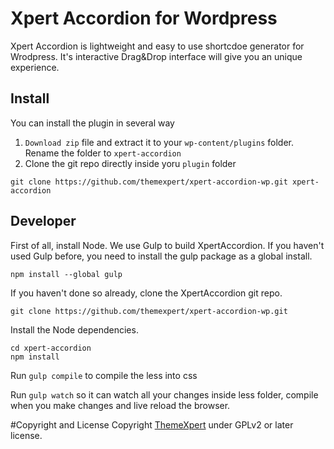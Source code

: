 # Xpert Accordion for Wordpress
Xpert Accordion is lightweight and easy to use shortcdoe generator for Wrodpress. It's interactive Drag&Drop interface will give you an unique experience.

## Install
You can install the plugin in several way

1. `Download zip` file and extract it to your `wp-content/plugins` folder. Rename the folder to `xpert-accordion` 
2. Clone the git repo directly inside yoru `plugin` folder

```
git clone https://github.com/themexpert/xpert-accordion-wp.git xpert-accordion
```

## Developer

First of all, install Node. We use Gulp to build XpertAccordion. If you haven't used Gulp before, you need to install the gulp package as a global install.

```
npm install --global gulp
```

If you haven't done so already, clone the XpertAccordion git repo.

```
git clone https://github.com/themexpert/xpert-accordion-wp.git
```

Install the Node dependencies.

```
cd xpert-accordion
npm install
```

Run `gulp compile` to compile the less into css

Run `gulp watch` so it can watch all your changes inside less folder, compile when you make changes and live reload the browser.

#Copyright and License
Copyright [ThemeXpert](http://www.themexpert.com) under GPLv2 or later license.